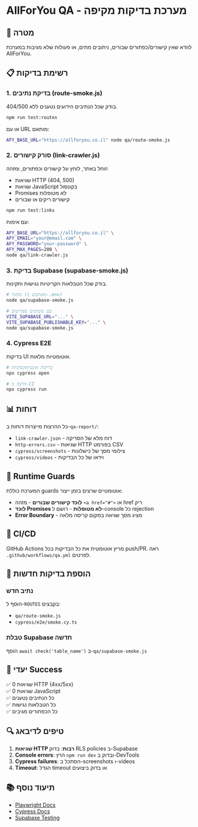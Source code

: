 # AllForYou QA - מערכת בדיקות מקיפה

## 🎯 מטרה
לוודא שאין קישורים/כפתורים שבורים, ניתובים מתים, או פעולות שלא מגיבות במערכת AllForYou.

## 📋 רשימת בדיקות

### 1. בדיקת נתיבים (route-smoke.js)
בודק שכל הנתיבים הידועים נטענים ללא 404/500.

```bash
npm run test:routes
```

או עם URL מותאם:
```bash
AFY_BASE_URL="https://allforyou.co.il" node qa/route-smoke.js
```

### 2. סורק קישורים (link-crawler.js)
זוחל באתר, לוחץ על קישורים וכפתורים, ומזהה:
- שגיאות HTTP (404, 500)
- שגיאות JavaScript בקונסול
- Promises לא מטופלות
- קישורים ריקים או שבורים

```bash
npm run test:links
```

עם אימות:
```bash
AFY_BASE_URL="https://allforyou.co.il" \
AFY_EMAIL="your@email.com" \
AFY_PASSWORD="your-password" \
AFY_MAX_PAGES=200 \
node qa/link-crawler.js
```

### 3. בדיקת Supabase (supabase-smoke.js)
בודק שכל הטבלאות הקריטיות נגישות ותקינות.

```bash
# מקומי (משתמש ב-.env)
node qa/supabase-smoke.js

# עם משתנים מפורשים
VITE_SUPABASE_URL="..." \
VITE_SUPABASE_PUBLISHABLE_KEY="..." \
node qa/supabase-smoke.js
```

### 4. Cypress E2E
בדיקות UI אוטומטיות מלאות.

```bash
# בדיקות אינטראקטיביות
npx cypress open

# הרצה ב-CI
npx cypress run
```

## 📊 דוחות

כל ההרצות מייצרות דוחות ב-`qa-report/`:
- `link-crawler.json` - דוח מלא של הסריקה
- `http-errors.csv` - שגיאות HTTP בפורמט CSV
- `cypress/screenshots` - צילומי מסך של כישלונות
- `cypress/videos` - וידאו של כל הבדיקות

## 🔧 Runtime Guards

המערכת כוללת guards אוטומטיים שרצים בזמן ייצור:
- **לוכד קישורים שבורים** - מזהה `<a href="#">` או href ריק
- **לוכד Promises לא מטופלות** - רושם ל-console כל rejection
- **Error Boundary** - מציג מסך שגיאה במקום קריסה מלאה

## 🚀 CI/CD

GitHub Actions מריץ אוטומטית את כל הבדיקות בכל push/PR.
ראה `.github/workflows/qa.yml` לפרטים.

## 📝 הוספת בדיקות חדשות

### נתיב חדש
הוסף ל-`ROUTES` בקבצים:
- `qa/route-smoke.js`
- `cypress/e2e/smoke.cy.ts`

### טבלת Supabase חדשה
הוסף `await check('table_name')` ב-`qa/supabase-smoke.js`

## 🎯 יעדי Success

✅ 0 שגיאות HTTP (4xx/5xx)  
✅ 0 שגיאות JavaScript  
✅ כל הנתיבים נטענים  
✅ כל הטבלאות נגישות  
✅ כל הכפתורים מגיבים  

## 🔍 טיפים לדיבאג

1. **שגיאות HTTP רבות**: בדוק RLS policies ב-Supabase
2. **Console errors**: הרץ `npm run dev` ובדוק ב-DevTools
3. **Cypress failures**: הסתכל ב-screenshots ו-videos
4. **Timeout**: הגדל timeout או בדוק ביצועים

## 📚 תיעוד נוסף

- [Playwright Docs](https://playwright.dev)
- [Cypress Docs](https://docs.cypress.io)
- [Supabase Testing](https://supabase.com/docs/guides/testing)
